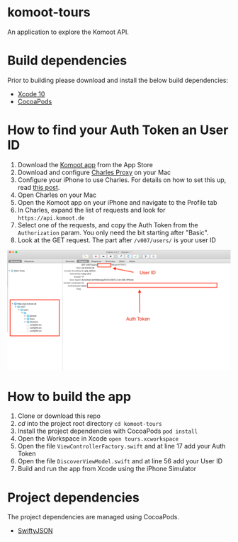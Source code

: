 # komoot-tours
An application to explore the Komoot API.



# Build dependencies

Prior to building please download and install the below build dependencies:

- [Xcode 10](https://developer.apple.com/xcode/)
- [CocoaPods](https://cocoapods.org)



# How to find your Auth Token an User ID

1. Download the [Komoot app](https://www.komoot.com) from the App Store
2. Download and configure [Charles Proxy](https://www.charlesproxy.com) on your Mac
3. Configure your iPhone to use Charles. For details on how to set this up, read [this post](https://www.charlesproxy.com/documentation/faqs/using-charles-from-an-iphone/).
4. Open Charles on your Mac
5. Open the Komoot app on your iPhone and navigate to the Profile tab
6. In Charles, expand the list of requests and look for `https://api.komoot.de`
7. Select one of the requests, and copy the Auth Token from the `Authorization` param. You only need the bit starting after "Basic".
8. Look at the GET request. The part after `/v007/users/` is your user ID

![](charles.png)



# How to build the app

1. Clone or download this repo
2. *cd* into the project root directory
`cd komoot-tours`
3. Install the project dependencies with CocoaPods
`pod install`
4. Open the Workspace in Xcode
`open tours.xcworkspace`
5. Open the file `ViewControllerFactory.swift` and at line 17 add your Auth Token
6. Open the file `DiscoverViewModel.swift` and at line 56 add your User ID
7. Build and run the app from Xcode using the iPhone Simulator



# Project dependencies

The project dependencies are managed using CocoaPods.

- [SwiftyJSON](https://github.com/SwiftyJSON/SwiftyJSON)
